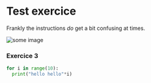 # Test exercice

Frankly the instructions *do* get a bit confusing at times.

![some image](https://bluemoji.io/cdn-proxy/646218c67da47160c64a84d5/66b3e5d0c2ab246786ca1d5e_86.png)


### Exercice 3

```python
for i in range(10):
  print("hello hello"*i)
```
